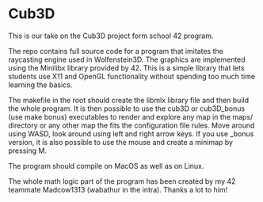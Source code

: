 # Cub3D

This is our take on the Cub3D project form school 42 program.

The repo contains full source code for a program that imitates the raycasting engine used in Wolfenstein3D. The graphics are implemented using the Minilibx library provided by 42. This is a simple library that lets students use X11 and OpenGL functionality without spending too much time learning the basics.

The makefile in the root should create the libmlx library file and then build the whole program. It is then possible to use the cub3D or cub3D_bonus (use make bonus) executables to render and explore any map in the maps/ directory or any other map the fits the configuration file rules. Move around using WASD, look around using left and right arrow keys. If you use _bonus version, it is also possible to use the mouse and create a minimap by pressing M.

The program should compile on MacOS as well as on Linux.

The whole math logic part of the program has been created by my 42 teammate Madcow1313 (wabathur in the intra). Thanks a lot to him!